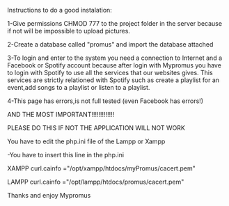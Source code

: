 Instructions to do a good instalation:

1-Give permissions CHMOD 777 to the project folder in the server because if not will be impossible to upload pictures.

2-Create a database called "promus" and import the database attached

3-To login and enter to the system you need a connection to Internet and a Facebook or Spotify account because
after login with Mypromus you have to login with Spotify to use all the services that our websites gives. This services are strictly relationed with Spotify such as create a playlist for an event,add songs to a playlist or listen to a playlist.

4-This page has errors,is not full tested (even Facebook has errors!)




AND THE MOST IMPORTANT!!!!!!!!!!!!!

PLEASE DO THIS IF NOT THE APPLICATION WILL NOT WORK

You have to edit the php.ini file of the Lampp or Xampp

-You have to insert this line in the php.ini

XAMPP
curl.cainfo ="/opt/xampp/htdocs/myPromus/cacert.pem"

LAMPP
curl.cainfo ="/opt/lampp/htdocs/promus/cacert.pem"






Thanks and enjoy Mypromus

